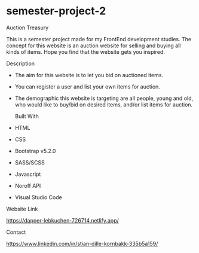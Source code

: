 # semester-project-2

Auction Treasury

This is a semester project made for my FrontEnd development studies. The concept for this website is an auction website for selling and buying all kinds of items. Hope you find that the website gets you inspired.

Description

- The aim for this website is to let you bid on auctioned items.
- You can register a user and list your own items for auction.
- The demographic this website is targeting are all people, young and old, who would like to buy/bid on desired items, and/or list items for auction.

  Built With

- HTML
- CSS
- Bootstrap v5.2.0
- SASS/SCSS
- Javascript
- Noroff API
- Visual Studio Code

Website Link

https://dapper-lebkuchen-726714.netlify.app/

Contact

https://www.linkedin.com/in/stian-dille-kornbakk-335b5a159/
